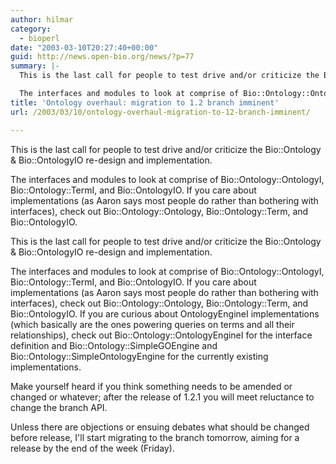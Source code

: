 ```yaml
---
author: hilmar
category:
  - bioperl
date: "2003-03-10T20:27:40+00:00"
guid: http://news.open-bio.org/news/?p=77
summary: |-
  This is the last call for people to test drive and/or criticize the Bio::Ontology & Bio::OntologyIO re-design and implementation.

  The interfaces and modules to look at comprise of Bio::Ontology::OntologyI, Bio::Ontology::TermI, and Bio::OntologyIO. If you care about implementations (as Aaron says most people do rather than bothering with interfaces), check out Bio::Ontology::Ontology, Bio::Ontology::Term, and Bio::OntologyIO.
title: 'Ontology overhaul: migration to 1.2 branch imminent'
url: /2003/03/10/ontology-overhaul-migration-to-12-branch-imminent/

---
```

This is the last call for people to test drive and/or criticize the Bio::Ontology & Bio::OntologyIO re-design and implementation.

The interfaces and modules to look at comprise of Bio::Ontology::OntologyI, Bio::Ontology::TermI, and Bio::OntologyIO. If you care about implementations (as Aaron says most people do rather than bothering with interfaces), check out Bio::Ontology::Ontology, Bio::Ontology::Term, and Bio::OntologyIO.

This is the last call for people to test drive and/or criticize the Bio::Ontology & Bio::OntologyIO re-design and implementation.

The interfaces and modules to look at comprise of Bio::Ontology::OntologyI, Bio::Ontology::TermI, and Bio::OntologyIO. If you care about implementations (as Aaron says most people do rather than bothering with interfaces), check out Bio::Ontology::Ontology, Bio::Ontology::Term, and Bio::OntologyIO. If you are curious about OntologyEngineI implementations (which basically are the ones powering queries on terms and all their relationships), check out Bio::Ontology::OntologyEngineI for the interface definition and Bio::Ontology::SimpleGOEngine and Bio::Ontology::SimpleOntologyEngine for the currently existing implementations.

Make yourself heard if you think something needs to be amended or changed or whatever; after the release of 1.2.1 you will meet reluctance to change the branch API.

Unless there are objections or ensuing debates what should be changed before release, I'll start migrating to the branch tomorrow, aiming for a release by the end of the week (Friday).
